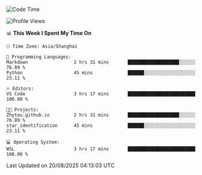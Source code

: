 <!--START_SECTION:waka-->
![Code Time](http://img.shields.io/badge/Code%20Time-3%2C077%20hrs%2055%20mins-blue)

![Profile Views](http://img.shields.io/badge/Profile%20Views-0-blue)

📊 **This Week I Spent My Time On** 

```text
🕑︎ Time Zone: Asia/Shanghai

💬 Programming Languages: 
Markdown                 2 hrs 31 mins       ███████████████████░░░░░░   76.89 % 
Python                   45 mins             ██████░░░░░░░░░░░░░░░░░░░   23.11 % 

🔥 Editors: 
VS Code                  3 hrs 17 mins       █████████████████████████   100.00 % 

🐱‍💻 Projects: 
Zhytou.github.io         2 hrs 31 mins       ███████████████████░░░░░░   76.89 % 
star_identification      45 mins             ██████░░░░░░░░░░░░░░░░░░░   23.11 % 

💻 Operating System: 
WSL                      3 hrs 17 mins       █████████████████████████   100.00 % 
```


 Last Updated on 20/08/2025 04:13:03 UTC
<!--END_SECTION:waka-->